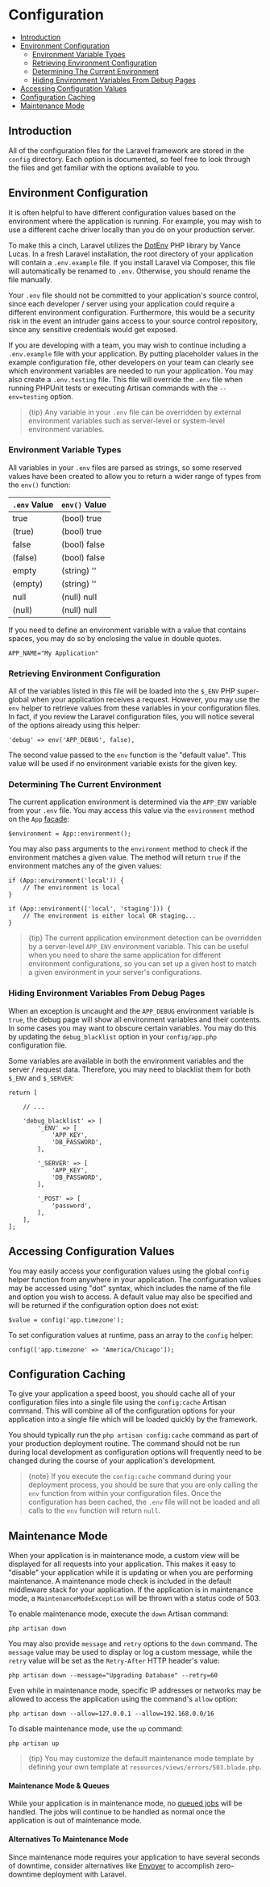# Configuration

- [Introduction](#introduction)
- [Environment Configuration](#environment-configuration)
    - [Environment Variable Types](#environment-variable-types)
    - [Retrieving Environment Configuration](#retrieving-environment-configuration)
    - [Determining The Current Environment](#determining-the-current-environment)
    - [Hiding Environment Variables From Debug Pages](#hiding-environment-variables-from-debug)
- [Accessing Configuration Values](#accessing-configuration-values)
- [Configuration Caching](#configuration-caching)
- [Maintenance Mode](#maintenance-mode)

<a name="introduction"></a>

## Introduction

All of the configuration files for the Laravel framework are stored in
the `config` directory. Each option is documented, so feel free to look through
the files and get familiar with the options available to you.

<a name="environment-configuration"></a>

## Environment Configuration

It is often helpful to have different configuration values based on the
environment where the application is running. For example, you may wish to use a
different cache driver locally than you do on your production server.

To make this a cinch, Laravel utilizes
the [DotEnv](https://github.com/vlucas/phpdotenv) PHP library by Vance Lucas. In
a fresh Laravel installation, the root directory of your application will
contain a `.env.example` file. If you install Laravel via Composer, this file
will automatically be renamed to `.env`. Otherwise, you should rename the file
manually.

Your `.env` file should not be committed to your application's source control,
since each developer / server using your application could require a different
environment configuration. Furthermore, this would be a security risk in the
event an intruder gains access to your source control repository, since any
sensitive credentials would get exposed.

If you are developing with a team, you may wish to continue including
a `.env.example` file with your application. By putting placeholder values in
the example configuration file, other developers on your team can clearly see
which environment variables are needed to run your application. You may also
create a `.env.testing` file. This file will override the `.env` file when
running PHPUnit tests or executing Artisan commands with the `--env=testing`
option.

> {tip} Any variable in your `.env` file can be overridden by external
> environment variables such as server-level or system-level environment
> variables.

<a name="environment-variable-types"></a>

### Environment Variable Types

All variables in your `.env` files are parsed as strings, so some reserved
values have been created to allow you to return a wider range of types from
the `env()` function:

 `.env` Value | `env()` Value
--------------|---------------
 true         | (bool) true
 (true)       | (bool) true
 false        | (bool) false
 (false)      | (bool) false
 empty        | (string) ''
 (empty)      | (string) ''
 null         | (null) null
 (null)       | (null) null

If you need to define an environment variable with a value that contains spaces,
you may do so by enclosing the value in double quotes.

    APP_NAME="My Application"

<a name="retrieving-environment-configuration"></a>

### Retrieving Environment Configuration

All of the variables listed in this file will be loaded into the `$_ENV` PHP
super-global when your application receives a request. However, you may use
the `env` helper to retrieve values from these variables in your configuration
files. In fact, if you review the Laravel configuration files, you will notice
several of the options already using this helper:

    'debug' => env('APP_DEBUG', false),

The second value passed to the `env` function is the "default value". This value
will be used if no environment variable exists for the given key.

<a name="determining-the-current-environment"></a>

### Determining The Current Environment

The current application environment is determined via the `APP_ENV` variable
from your `.env` file. You may access this value via the `environment` method on
the `App` [facade](facades.md):

    $environment = App::environment();

You may also pass arguments to the `environment` method to check if the
environment matches a given value. The method will return `true` if the
environment matches any of the given values:

    if (App::environment('local')) {
        // The environment is local
    }

    if (App::environment(['local', 'staging'])) {
        // The environment is either local OR staging...
    }

> {tip} The current application environment detection can be overridden by a
> server-level `APP_ENV` environment variable. This can be useful when you need to
> share the same application for different environment configurations, so you can
> set up a given host to match a given environment in your server's
> configurations.

<a name="hiding-environment-variables-from-debug"></a>

### Hiding Environment Variables From Debug Pages

When an exception is uncaught and the `APP_DEBUG` environment variable
is `true`, the debug page will show all environment variables and their
contents. In some cases you may want to obscure certain variables. You may do
this by updating the `debug_blacklist` option in your `config/app.php`
configuration file.

Some variables are available in both the environment variables and the server /
request data. Therefore, you may need to blacklist them for both `$_ENV`
and `$_SERVER`:

    return [

        // ...

        'debug_blacklist' => [
            '_ENV' => [
                'APP_KEY',
                'DB_PASSWORD',
            ],

            '_SERVER' => [
                'APP_KEY',
                'DB_PASSWORD',
            ],

            '_POST' => [
                'password',
            ],
        ],
    ];

<a name="accessing-configuration-values"></a>

## Accessing Configuration Values

You may easily access your configuration values using the global `config` helper
function from anywhere in your application. The configuration values may be
accessed using "dot" syntax, which includes the name of the file and option you
wish to access. A default value may also be specified and will be returned if
the configuration option does not exist:

    $value = config('app.timezone');

To set configuration values at runtime, pass an array to the `config` helper:

    config(['app.timezone' => 'America/Chicago']);

<a name="configuration-caching"></a>

## Configuration Caching

To give your application a speed boost, you should cache all of your
configuration files into a single file using the `config:cache` Artisan command.
This will combine all of the configuration options for your application into a
single file which will be loaded quickly by the framework.

You should typically run the `php artisan config:cache` command as part of your
production deployment routine. The command should not be run during local
development as configuration options will frequently need to be changed during
the course of your application's development.

> {note} If you execute the `config:cache` command during your deployment
> process, you should be sure that you are only calling the `env` function from
> within your configuration files. Once the configuration has been cached,
> the `.env` file will not be loaded and all calls to the `env` function will
> return `null`.

<a name="maintenance-mode"></a>

## Maintenance Mode

When your application is in maintenance mode, a custom view will be displayed
for all requests into your application. This makes it easy to "disable" your
application while it is updating or when you are performing maintenance. A
maintenance mode check is included in the default middleware stack for your
application. If the application is in maintenance mode,
a `MaintenanceModeException` will be thrown with a status code of 503.

To enable maintenance mode, execute the `down` Artisan command:

    php artisan down

You may also provide `message` and `retry` options to the `down` command.
The `message` value may be used to display or log a custom message, while
the `retry` value will be set as the `Retry-After` HTTP header's value:

    php artisan down --message="Upgrading Database" --retry=60

Even while in maintenance mode, specific IP addresses or networks may be allowed
to access the application using the command's `allow` option:

    php artisan down --allow=127.0.0.1 --allow=192.168.0.0/16

To disable maintenance mode, use the `up` command:

    php artisan up

> {tip} You may customize the default maintenance mode template by defining your
> own template at `resources/views/errors/503.blade.php`.

#### Maintenance Mode & Queues

While your application is in maintenance mode, no [queued jobs](queues.md) will
be handled. The jobs will continue to be handled as normal once the application
is out of maintenance mode.

#### Alternatives To Maintenance Mode

Since maintenance mode requires your application to have several seconds of
downtime, consider alternatives like [Envoyer](https://envoyer.io) to accomplish
zero-downtime deployment with Laravel.

